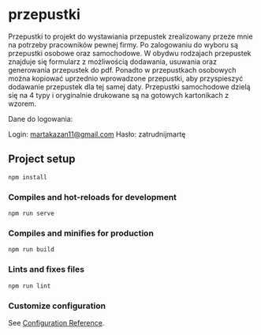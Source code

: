 # przepustki
Przepustki to projekt do wystawiania przepustek zrealizowany przeze mnie na potrzeby pracowników pewnej firmy. Po zalogowaniu do wyboru są przepustki osobowe oraz samochodowe. W obydwu rodzajach przepustek znajduje się formularz z możliwością dodawania, usuwania oraz generowania przepustek do pdf. Ponadto w przepustkach osobowych można kopiować uprzednio wprowadzone przepustki, aby przyspieszyć dodawanie przepustek dla tej samej daty. Przepustki samochodowe dzielą się na 4 typy i oryginalnie drukowane są na gotowych kartonikach z wzorem. 

Dane do logowania:

Login: martakazan11@gmail.com
Hasło: zatrudnijmartę

## Project setup
```
npm install
```

### Compiles and hot-reloads for development
```
npm run serve
```

### Compiles and minifies for production
```
npm run build
```

### Lints and fixes files
```
npm run lint
```

### Customize configuration
See [Configuration Reference](https://cli.vuejs.org/config/).
